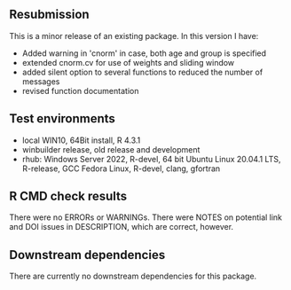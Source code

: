 ## Resubmission
This is a minor release of an existing package. In this version I have:

*    Added warning in 'cnorm' in case, both age and group is specified
*    extended cnorm.cv for use of weights and sliding window
*    added silent option to several functions to reduced the number of messages
*    revised function documentation   


## Test environments
* local WIN10, 64Bit install, R 4.3.1
* winbuilder release, old release and development
* rhub: Windows Server 2022, R-devel, 64 bit
				Ubuntu Linux 20.04.1 LTS, R-release, GCC
				Fedora Linux, R-devel, clang, gfortran


## R CMD check results
There were no ERRORs or WARNINGs. There were NOTES on potential link and DOI issues in DESCRIPTION, which are correct, however.

## Downstream dependencies
There are currently no downstream dependencies for this package.

